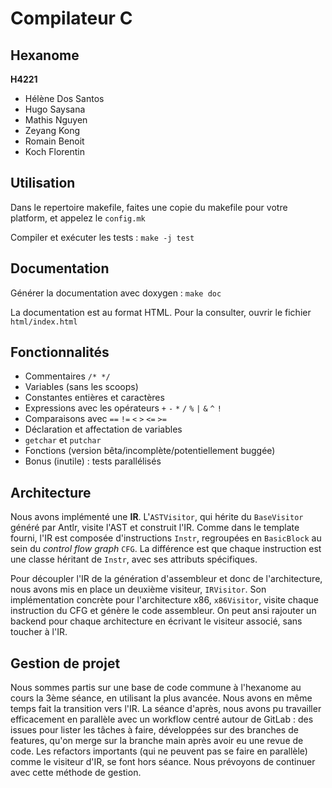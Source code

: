 # Compilateur C

## Hexanome

**H4221**

- Hélène Dos Santos
- Hugo Saysana
- Mathis Nguyen
- Zeyang Kong
- Romain Benoit
- Koch Florentin

## Utilisation

Dans le repertoire makefile, faites une copie du makefile pour votre platform, et appelez le `config.mk`

Compiler et exécuter les tests :
`make -j test`

## Documentation

Générer la documentation avec doxygen : `make doc`

La documentation est au format HTML. Pour la consulter, ouvrir le fichier `html/index.html`

## Fonctionnalités

- Commentaires `/* */`
- Variables (sans les scoops)
- Constantes entières et caractères
- Expressions avec les opérateurs `+` `-` `*` `/` `%` `|` `&` `^` `!`
- Comparaisons avec `==` `!=` `<` `>` `<=` `>=`
- Déclaration et affectation de variables
- `getchar` et `putchar`
- Fonctions (version bêta/incomplète/potentiellement buggée)
- Bonus (inutile) : tests parallélisés

## Architecture

Nous avons implémenté une **IR**. L'`ASTVisitor`, qui hérite du `BaseVisitor` généré par Antlr, visite l'AST et construit l'IR. Comme dans le template fourni, l'IR est composée d'instructions `Instr`, regroupées en `BasicBlock` au sein du *control flow graph* `CFG`. La différence est que chaque instruction est une classe héritant de `Instr`, avec ses attributs spécifiques.

Pour découpler l'IR de la génération d'assembleur et donc de l'architecture, nous avons mis en place un deuxième visiteur, `IRVisitor`. Son implémentation concrète pour l'architecture x86, `x86Visitor`, visite chaque instruction du CFG et génère le code assembleur. On peut ansi rajouter un backend pour chaque architecture en écrivant le visiteur associé, sans toucher à l'IR.

## Gestion de projet

Nous sommes partis sur une base de code commune à l'hexanome au cours la 3ème séance, en utilisant la plus avancée. Nous avons en même temps fait la transition vers l'IR. La séance d'après, nous avons pu travailler efficacement en parallèle avec un workflow centré autour de GitLab : des issues pour lister les tâches à faire, développées sur des branches de features, qu'on merge sur la branche main après avoir eu une revue de code. Les refactors importants (qui ne peuvent pas se faire en parallèle) comme le visiteur d'IR, se font hors séance. Nous prévoyons de continuer avec cette méthode de gestion.
